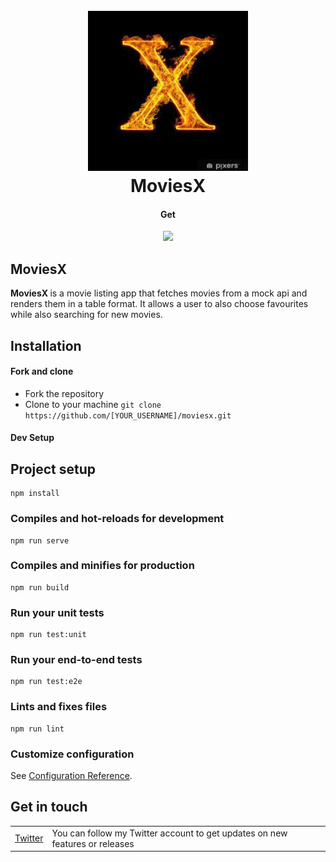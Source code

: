 <h1 align="center">
  <br>
  <a href="" target="_blank"><img src="https://raw.githubusercontent.com/shadrqen/moviesx/master/src/static/moviesx.jpg" height="256px" width="256px"></a>
  <br>
  MoviesX
  <br>
</h1>

<h4 align="center">Get </h4>

<p align="center">
<a href="https://github.com/shadrqen/moviesx/actions" target="_blank" rel="noopener noreferrer"><img src="https://github.com/shadrqen/moviesx/actions/workflows/ci.yml/badge.svg?branch=master" ></a>
</p>


## MoviesX
<b> MoviesX </b> is a movie listing app that fetches movies from a mock api and renders them in a table format. It allows a user to also choose favourites while also searching for new movies.


Installation
------------

#### Fork and clone

- Fork the repository
- Clone to your machine
  ```git clone https://github.com/[YOUR_USERNAME]/moviesx.git```

#### Dev Setup
## Project setup
```
npm install
```

### Compiles and hot-reloads for development
```
npm run serve
```

### Compiles and minifies for production
```
npm run build
```

### Run your unit tests
```
npm run test:unit
```

### Run your end-to-end tests
```
npm run test:e2e
```

### Lints and fixes files
```
npm run lint
```

### Customize configuration
See [Configuration Reference](https://cli.vuejs.org/config/).


## Get in touch

<table>
  <tr>
    <td><a href="https://twitter.com/shadrqen">Twitter</a></td>
    <td>You can follow my Twitter account to get updates on new features or releases</td>
  </tr>
</table>

